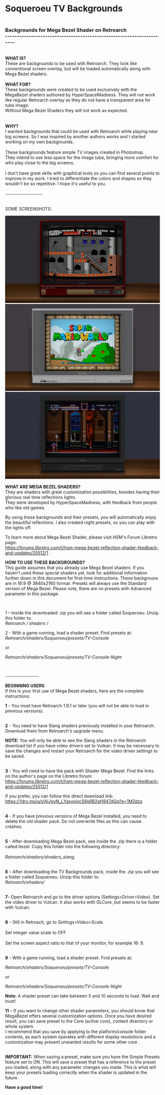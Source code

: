 # Soqueroeu TV Backgrounds
<h3><strong><br />Backgrounds for Mega Bezel Shader on Retroarch<br />---------------------------------------------------------------------</strong></h3>
<p><strong><br />WHAT IS?<br /></strong>These are backgrounds to be used with Retroarch. They look like conventional screen overlay, but will be loaded automatically along with Mega Bezel shaders.<br /><br /><strong>WHAT FOR?<br /></strong>These backgrounds were created to be used exclusively with the MegaBezel shaders authored by HyperSpaceMadness. They will not work like regular Retroarch overlay as they do not have a transparent area for tube image. <br />Without Mega Bezel Shaders they will not work as expected.<br /><br /><br /><strong>W</strong><strong>HY?<br /></strong>I wanted backgrounds that could be used with Retroarch while playing near big screens. So I was inspired by another authors works and I started working on my own backgrounds.<br /><br />These backgrounds feature simple TV images created in Photoshop. <br />They intend to use less space for the image tube, bringing more comfort for who play close to the big screens.<br /><br />I don't have great skills with graphical tools so you can find several points to improve in my work. I tried to differentiate the colors and shapes so they wouldn't be so repetitive. I hope it's useful to you.<br /><br />-------------------<br /><br /></p>

SOME SCREENSHOTS:

![](/Screenshots/FDS_Akumajou_Dracula.png?raw=true)
![](/Screenshots/SNES_Super_MarioWorld.png?raw=true)
![](/Screenshots/SegaGenesis_Castlevania.png?raw=true)

<p><strong>WHAT ARE MEGA BEZEL SHADERS?</strong><br />They are shaders with great customization possibilities, besides having their glorious real time reflections lights.<br />They were developed by HyperSpaceMadness, with feedback from people who like old games.</p>
<p>By using these backgrounds and their presets, you will automatically enjoy the beautiful reflections. <span class="VIiyi" lang="en"><span class="JLqJ4b ChMk0b" data-language-for-alternatives="en" data-language-to-translate-into="pt" data-phrase-index="0">I also created night presets, so you can play with the lights off.</span></span>&nbsp;</p>
<p>To learn more about Mega Bezel Shader, please visit HSM's Forum Libretro page:<br /><a href="https://forums.libretro.com/t/hsm-mega-bezel-reflection-shader-feedback-and-updates/25512/1" rel="nofollow">https://forums.libretro.com/t/hsm-mega-bezel-reflection-shader-feedback-and-updates/25512/1</a> .</p

  ---------------
<p><strong>HOW TO USE THESE BACKGROUNDS?</strong><br />This guide assumes that you already use Mega Bezel shaders. If you haven't used these special shaders yet, look for additional information further down in this document for first-time instructions. These backgrouns are in 16:9 @ 3840x2160 format. Presets will always use the Standard version of Mega Bezel. Please note, there are no presets with Advanced parameter in this package.</p>
<p>&nbsp;</p>
<p>1 &ndash; Inside the downloaded .zip you will see a folder called Soqueroeu. Unzip this folder to:<br /><em>Retroarch / shaders /</em></p>
<p>2 - With a game running, load a shader preset. Find presets at:<br /><em>Retroarch/shaders/Soqueroeu/presets/TV-Consol</em>e</p>
<p>or</p>
<p><em>Retroarch/shaders/Soqueroeu/presets/TV-Consol</em>e<em>-Night</em></p>
<p>&nbsp;</p>
-----------------
<p><strong>BEGINNING USERS</strong><br />If this is your first use of Mega Bezel shaders, here are the complete instructions:</p>
<p><strong>1</strong> - You must have Retroarch 1.9.1 or later (you will not be able to load in previous versions).<br /><br /></p>
<p><strong>2</strong> - You need to have Slang shaders previously installed in your Retroarch. Download them from Retroarch's upgrade menu.</p>
<p><strong>NOTE:</strong> You will only be able to see the Slang shaders in the Retroarch download list if you have video drivers set to Vulkan. It may be necessary to save the changes and restart your Retroarch for the video driver settings to be saved.<br /><br /></p>
<p><strong>3</strong> - You will need to have the pack with Shader Mega Bezel. Find the links on the author's page on the Libretro forum:<br /><a href="https://forums.libretro.com/t/hsm-mega-bezel-reflection-shader-feedback-and-updates/25512/1">https://forums.libretro.com/t/hsm-mega-bezel-reflection-shader-feedback-and-updates/25512/1</a></p>
<p>If you prefer, you can follow this direct download link:<br /><a href="https://1drv.ms/u/s!AlJgyN_LYasyoIxcS8s6B2gH947dQg?e=1M2dzs">https://1drv.ms/u/s!AlJgyN_LYasyoIxcS8s6B2gH947dQg?e=1M2dzs</a> <br /><br /></p>
<p><strong>4</strong> - If you have previous versions of Mega Bezel installed, you need to delete the old shader pack. Do not overwrite files as this can cause crashes.<br /><br /></p>
<p><strong>5</strong> - After downloading Mega Bezel pack, see inside the .zip there is a folder called bezel. Copy this folder into the following directory:<br /><br /><em>Retroarch/shaders/shaders_slang.</em><br /><br /></p>
<p><strong>6</strong> &ndash; After downloading the TV Backgrounds pack, inside the .zip you will see a folder called Soqueroeu. Unzip this folder to:<br /><em>Retroarch/shaders/ <br /><br /></em></p>
<p><strong>7</strong>- Open Retroarch and go to the driver options (Settings&gt;Driver&gt;Video). Set the video driver to Vulcan. It also works with GLCore, but seems to be faster with Vulcan.<br /><br /></p>
<p><strong>8</strong> - Still in Retroach, go to <em>Settings&gt;Video&gt;Scale.<br /></em><br />Set integer value scale to OFF<br /><br />Set the screen aspect ratio to that of your monitor, for example 16: 9.<br /><br /></p>
<p><strong>9</strong> - With a game running, load a shader preset. Find presets at:<p><em>Retroarch/shaders/Soqueroeu/presets/TV-Consol</em>e</p>
<p>or</p>
<p><em>Retroarch/shaders/Soqueroeu/presets/TV-Consol</em>e<em>-Night</em></p>
<p><strong>Note:</strong> A shader preset can take between 5 and 10 seconds to load. Wait and trust!</p>

<p><strong>11</strong> &ndash; If you want to change other shader parameters, you should know that MegaBezel offers several customization options. Once you have desired result, you can save preset to the Core (active core), content directory or whole system.<br />I recommend that you save by applying to the platform/console folder contents, as each system operates with different display resolutions and a customization may present unwanted results for some other core .<br /><br /></p>
<p><strong>IMPORTANT:</strong> When saving a preset, make sure you have the Simple Presets feature set to ON. This will save a preset that has a reference to the preset you loaded, along with any parameter changes you made. This is what will keep your presets loading correctly when the shader is updated in the future.</p>

<p><strong>Have a good time!</strong></p>
